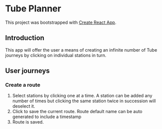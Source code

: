 # Tube Planner

This project was bootstrapped with [Create React App](https://github.com/facebook/create-react-app).


## Introduction

This app will offer the user a means of creating an infinite number of
Tube journeys by clicking on individual stations in turn.


## User journeys


### Create a route

1. Select stations by clicking one at a time. A station can be added any
number of times but clicking the same station twice in succession will
deselect it.
2. Click to save the current route. Route default name can be auto
generated to include a timestamp
3. Route is saved.


